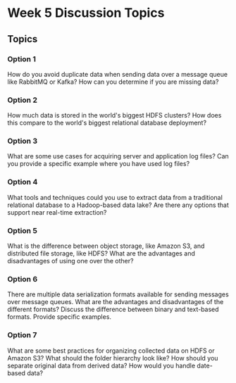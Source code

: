 # Week 5 Discussion Topics

## Topics

### Option 1

How do you avoid duplicate data when sending data over a message queue like RabbitMQ or Kafka? How can you determine if you are missing data? 

### Option 2

How much data is stored in the world's biggest HDFS clusters? How does this compare to the world's biggest relational database deployment? 

### Option 3

What are some use cases for acquiring server and application log files? Can you provide a specific example where you have used log files? 

### Option 4

What tools and techniques could you use to extract data from a traditional relational database to a Hadoop-based data lake? Are there any options that support near real-time extraction? 

### Option 5

What is the difference between object storage, like Amazon S3, and distributed file storage, like HDFS? What are the advantages and disadvantages of using one over the other? 

### Option 6

There are multiple data serialization formats available for sending messages over message queues.  What are the advantages and disadvantages of the different formats? Discuss the difference between binary and text-based formats.  Provide specific examples. 

### Option 7

What are some best practices for organizing collected data on HDFS or Amazon S3? What should the folder hierarchy look like? How should you separate original data from derived data? How would you handle date-based data? 
